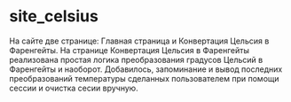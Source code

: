 # site_celsius
На сайте две странице: Главная страница и Конвертация Цельсия в Фаренгейты.
На странице Конвертация Цельсия в Фаренгейты реализована простая логика преобразования градусов Цельсий в Фаренгейты и наоборот.
Добавилось, запоминание и вывод последних преобразований температуры сделанных пользователем при помощи сессии и очистка сесии вручную.
